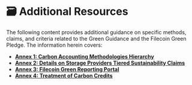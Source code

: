 # 🗃 Additional Resources

The following content provides additional guidance on specific methods, claims, and criteria related to the Green Guidance and the Filecoin Green Pledge. The information herein covers:

* [**Annex 1: Carbon Accounting Methodologies Hierarchy**](../annex-1-carbon-accounting-methodologies-hierarchy.md)
* [**Annex 2: Details on Storage Providers Tiered Sustainability Claims**](../annex-2-details-on-storage-providers-tiered-sustainability-claims.md)
* [**Annex 3: Filecoin Green Reporting Portal**](../annex-3-filecoin-green-reporting-portal.md)
* [**Annex 4: Treatment of Carbon Credits**](../annex-4-treatment-of-carbon-credits.md)
